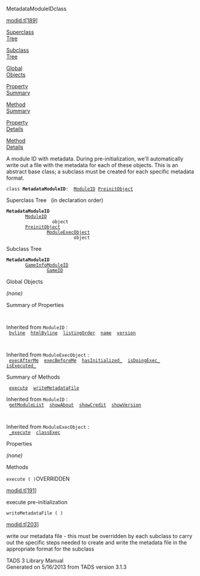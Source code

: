 ---
---
<span class="title">MetadataModuleID</span><span class="type">class</span>

[modid.t](../file/modid.t.html)\[[189](../source/modid.t.html#189)\]

[Superclass  
Tree](#_SuperClassTree_)

[Subclass  
Tree](#_SubClassTree_)

[Global  
Objects](#_ObjectSummary_)

[Property  
Summary](#_PropSummary_)

[Method  
Summary](#_MethodSummary_)

[Property  
Details](#_Properties_)

[Method  
Details](#_Methods_)

<div class="fdesc">

A module ID with metadata. During pre-initialization, we'll
automatically write out a file with the metadata for each of these
objects. This is an abstract base class; a subclass must be created for
each specific metadata format.

`class `**`MetadataModuleID`**` :   `[`ModuleID`](../object/ModuleID.html)`   `[`PreinitObject`](../object/PreinitObject.html)

</div>

<span id="_SuperClassTree_"></span>

<div class="mjhd">

<span class="hdln">Superclass Tree</span>   (in declaration order)

</div>

**`MetadataModuleID`**  
`         `[`ModuleID`](../object/ModuleID.html)  
`                 object`  
`         `[`PreinitObject`](../object/PreinitObject.html)  
`                 `[`ModuleExecObject`](../object/ModuleExecObject.html)  
`                         object`  
<span id="_SubClassTree_"></span>

<div class="mjhd">

<span class="hdln">Subclass Tree</span>  

</div>

**`MetadataModuleID`**  
`         `[`GameInfoModuleID`](../object/GameInfoModuleID.html)  
`                 `[`GameID`](../object/GameID.html)  
<span id="_ObjectSummary_"></span>

<div class="mjhd">

<span class="hdln">Global Objects</span>  

</div>

*(none)* <span id="_PropSummary_"></span>

<div class="mjhd">

<span class="hdln">Summary of Properties</span>  

</div>

` `

Inherited from `ModuleID` :  
` `[`byline`](../object/ModuleID.html#byline)`  `[`htmlByline`](../object/ModuleID.html#htmlByline)`  `[`listingOrder`](../object/ModuleID.html#listingOrder)`  `[`name`](../object/ModuleID.html#name)`  `[`version`](../object/ModuleID.html#version)`  `

` `

Inherited from `ModuleExecObject` :  
` `[`execAfterMe`](../object/ModuleExecObject.html#execAfterMe)`  `[`execBeforeMe`](../object/ModuleExecObject.html#execBeforeMe)`  `[`hasInitialized_`](../object/ModuleExecObject.html#hasInitialized_)`  `[`isDoingExec_`](../object/ModuleExecObject.html#isDoingExec_)`  `[`isExecuted_`](../object/ModuleExecObject.html#isExecuted_)`  `

<span id="_MethodSummary_"></span>

<div class="mjhd">

<span class="hdln">Summary of Methods</span>  

</div>

` `[`execute`](#execute)`  `[`writeMetadataFile`](#writeMetadataFile)`  `

Inherited from `ModuleID` :  
` `[`getModuleList`](../object/ModuleID.html#getModuleList)`  `[`showAbout`](../object/ModuleID.html#showAbout)`  `[`showCredit`](../object/ModuleID.html#showCredit)`  `[`showVersion`](../object/ModuleID.html#showVersion)`  `

` `

Inherited from `ModuleExecObject` :  
` `[`_execute`](../object/ModuleExecObject.html#_execute)`  `[`classExec`](../object/ModuleExecObject.html#classExec)`  `

<span id="_Properties_"></span>

<div class="mjhd">

<span class="hdln">Properties</span>  

</div>

*(none)* <span id="_Methods_"></span>

<div class="mjhd">

<span class="hdln">Methods</span>  

</div>

<span id="execute"></span>

`execute ( )`<span class="rem">OVERRIDDEN</span>

[modid.t](../file/modid.t.html)\[[191](../source/modid.t.html#191)\]

<div class="desc">

execute pre-initialization

</div>

<span id="writeMetadataFile"></span>

`writeMetadataFile ( )`

[modid.t](../file/modid.t.html)\[[203](../source/modid.t.html#203)\]

<div class="desc">

write our metadata file - this must be overridden by each subclass to
carry out the specific steps needed to create and write the metadata
file in the appropriate format for the subclass

</div>

<div class="ftr">

TADS 3 Library Manual  
Generated on 5/16/2013 from TADS version 3.1.3

</div>
